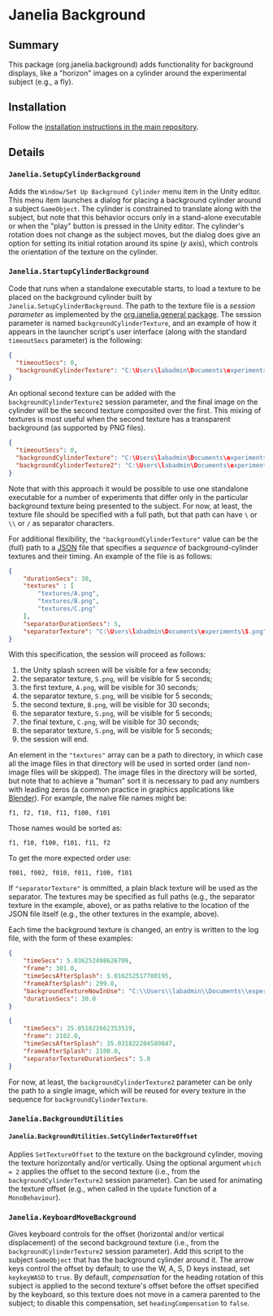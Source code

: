 # Janelia Background

## Summary

This package (org.janelia.background) adds functionality for background displays, like a "horizon" images on a cylinder around the experimental subject (e.g., a fly).

## Installation

Follow the [installation instructions in the main repository](https://github.com/JaneliaSciComp/janelia-unity-toolkit/blob/master/README.md#installation).

## Details

### `Janelia.SetupCylinderBackground`

Adds the `Window/Set Up Background Cylinder` menu item in the Unity editor.  This menu item launches a dialog for placing a background cylinder around a subject `GameObject`.  The cylinder is constrained to translate along with the subject, but note that this behavior occurs only in a stand-alone executable or when the "play" button is pressed in the Unity editor.  The cylinder's rotation does not change as the subject moves, but the dialog does give an option for setting its initial rotation around its spine (_y_ axis), which controls the orientation of the texture on the cylinder.

### `Janelia.StartupCylinderBackground`

Code that runs when a standalone executable starts, to load a texture to be placed on the background cylinder built by `Janelia.SetupCylinderBackground`.  The path to the texture file is a *session parameter* as implemented by the
[org.janelia.general package](https://github.com/JaneliaSciComp/janelia-unity-toolkit/tree/master/org.janelia.general).  The session parameter is named `backgroundCylinderTexture`, and an example of how it appears in the launcher script's user interface (along with the standard `timeoutSecs` parameter) is the following:

```json
{
  "timeoutSecs": 0,
  "backgroundCylinderTexture": "C:\Users\labadmin\Documents\experiments\experiment03\cylinder.png"
}
```

An optional second texture can be added with the `backgroundCylinderTexture2` session parameter, and the final image on the cylinder will be the second texture composited over the first.  This mixing of textures is most useful when the second texture has a transparent background (as supported by PNG files).
```json
{
  "timeoutSecs": 0,
  "backgroundCylinderTexture": "C:\Users\labadmin\Documents\experiments\experiment03\cylinder.png",
  "backgroundCylinderTexture2": "C:\Users\labadmin\Documents\experiments\experiment03\cylinder2.png"
}
```

Note that with this approach it would be possible to use one standalone executable for a number of experiments that differ only in the particular background texture being presented to the subject. For now, at least, the texture file should be specified with a full path, but that path can have `\` or `\\` or `/` as separator characters.

For additional flexibility, the `"backgroundCylinderTexture"` value can be the (full) path to a [JSON](https://www.json.org) file that specifies a _sequence_ of background-cylinder textures and their timing.  An example of the file is as follows:

```json
{
    "durationSecs": 30,
    "textures" : [
        "textures/A.png",
        "textures/B.png",
        "textures/C.png"
    ],
    "separatorDurationSecs": 5,
    "separatorTexture": "C:\Users\labadmin\Documents\experiments\S.png"
}
```

With this specification, the session will proceed as follows:

1. the Unity splash screen will be visible for a few seconds;
2. the separator texture, `S.png`, will be visible for 5 seconds;
3. the first texture, `A.png`, will be visible for 30 seconds;
4. the separator texture, `S.png`, will be visible for 5 seconds;
5. the second texture, `B.png`, will be visible for 30 seconds;
6. the separator texture, `S.png`, will be visible for 5 seconds;
7. the final texture, `C.png`, will be visible for 30 seconds;
8. the separator texture, `S.png`, will be visible for 5 seconds;
9. the session will end.

An element in the `"textures"` array can be a path to directory, in which case all the image files in that directory will be used in sorted order (and non-image files will be skipped). The image files in the directory will be sorted, but note that to achieve a "human" sort it is necessary to pad any numbers with leading zeros (a common practice in graphics applications like [Blender](https://docs.blender.org/manual/en/latest/render/output/properties/output.html)).  For example, the naive file names might be:
```
f1, f2, f10, f11, f100, f101
```
Those names would be sorted as:
```
f1, f10, f100, f101, f11, f2
```
To get the more expected order use:
```
f001, f002, f010, f011, f100, f101
```

If `"separatorTexture"` is ommitted, a plain black texture will be used as the separator.  The textures may be specified as full paths (e.g., the separator texture in the example, above), or as paths relative to the location of the JSON file itself (e.g., the other textures in the example, above).

Each time the background texture is changed, an entry is written to the log file, with the form of these examples:

```json
{
    "timeSecs": 5.036252498626709,
    "frame": 301.0,
    "timeSecsAfterSplash": 5.016252517700195,
    "frameAfterSplash": 299.0,
    "backgroundTextureNowInUse": "C:\\Users\\labadmin\\Documents\\experiments\\experiment04/textures/A.png",
    "durationSecs": 30.0
}
```
```json
{
    "timeSecs": 35.051822662353519,
    "frame": 2102.0,
    "timeSecsAfterSplash": 35.031822204589847,
    "frameAfterSplash": 2100.0,
    "separatorTextureDurationSecs": 5.0
}
```

For now, at least, the `backgroundCylinderTexture2` parameter can be only the path to a single image, which will be reused for every texture in the sequence for `backgroundCylinderTexture`.

### `Janelia.BackgroundUtilities`

#### `Janelia.BackgroundUtilities.SetCylinderTextureOffset`

Applies `SetTextureOffset` to the texture on the background cylinder, moving the texture horizontally and/or vertically. Using the optional argument `which = 2` applies the offset to the second texture (i.e., from the `backgroundCylinderTexture2` session parameter). Can be used for animating the texture offset (e.g., when called in the `Update` function of a `MonoBehaviour`).


### `Janelia.KeyboardMoveBackground`

Gives keyboard controls for the offset (horizontal and/or vertical displacement) of the second background texture (i.e., from the `backgroundCylinderTexture2` session parameter). Add this script to the subject `GameObject` that has the background cylinder around it. The arrow keys control the offset by default; to use the W, A, S, D keys instead, set `keykeyWASD` to `true`. By default, *compensation* for the heading rotation of this subject is applied to the second texture's offset before the offset specified by the keyboard, so this texture does not move in a camera parented to the subject; to disable this compensation, set `headingCompensation` to `false`.